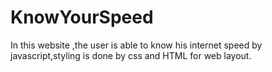 # KnowYourSpeed
In this website ,the user is able to know his internet speed by javascript,styling is done by css and HTML for web layout.
